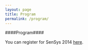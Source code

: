 ```yaml
---
layout: page
title: Program
permalink: /program/
---
```


####Program####

You can register for SenSys 2014 <a href="https://www.regonline.com/Register/Checkin.aspx?EventID=1595424">here</a>.

